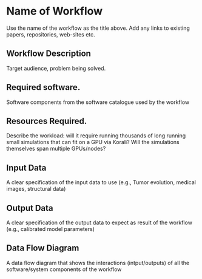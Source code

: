 # Name of Workflow

Use the name of the workflow as the title above.
Add any links to existing papers, repositories, web-sites etc.

## Workflow Description

Target audience, problem being solved.

## Required software.

Software components from the software catalogue used by the workflow

## Resources Required.

Describe the workload: will it require running thousands of long running small simulations that can fit on a GPU via Korali? Will the simulations themselves span multiple GPUs/nodes?

## Input Data

A clear specification of the input data to use (e.g., Tumor evolution, medical images, structural data)

## Output Data

A clear specification of the output data to expect as result of the workflow (e.g., calibrated model parameters)

## Data Flow Diagram

A data flow diagram that shows the interactions (intput/outputs) of all the software/system components of the workflow 

